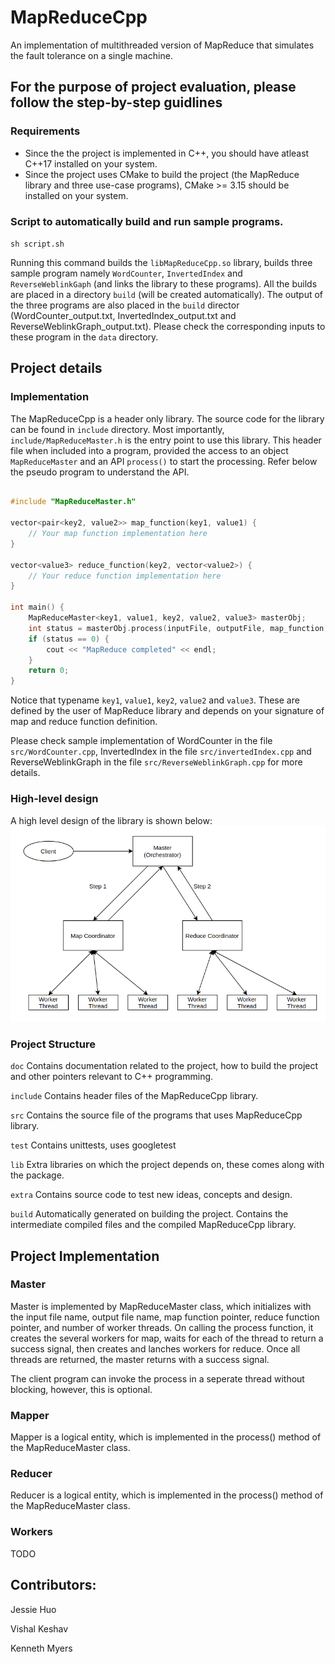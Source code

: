 # MapReduceCpp
An implementation of multithreaded version of MapReduce that simulates the fault tolerance on a single machine.

## For the purpose of project evaluation, please follow the step-by-step guidlines
### Requirements
* Since the the project is implemented in C++, you should have atleast C++17 installed on your system.
* Since the project uses CMake to build the project (the MapReduce library and three use-case programs), CMake >= 3.15 should be installed on your system.
### Script to automatically build and run sample programs.
`sh script.sh`

Running this command builds the `libMapReduceCpp.so` library, builds three sample program namely `WordCounter`, `InvertedIndex` and `ReverseWeblinkGaph` (and links the library to these programs). All the builds are placed in a directory `build` (will be created automatically). The output of the three programs are also placed in the `build` director (WordCounter_output.txt, InvertedIndex_output.txt and ReverseWeblinkGraph_output.txt). Please check the corresponding inputs to these program in the `data` directory.

## Project details

### Implementation
The MapReduceCpp is a header only library. The source code for the library can be found in `include` directory. Most importantly, `include/MapReduceMaster.h` is the entry point to use this library. This header file when included into a program, provided the access to an object `MapReduceMaster` and an API `process()` to start the processing. Refer below the pseudo program to understand the API.

```C++

#include "MapReduceMaster.h"

vector<pair<key2, value2>> map_function(key1, value1) {
    // Your map function implementation here
}

vector<value3> reduce_function(key2, vector<value2>) {
    // Your reduce function implementation here
}

int main() {
    MapReduceMaster<key1, value1, key2, value2, value3> masterObj;
    int status = masterObj.process(inputFile, outputFile, map_function, reduce_function, nr_mapper, nr_reducer);
    if (status == 0) {
        cout << "MapReduce completed" << endl;
    }
    return 0;
}

```

Notice that typename `key1`, `value1`, `key2`, `value2` and `value3`. These are defined by the user of MapReduce library and depends on your signature of map and reduce function definition.

Please check sample implementation of WordCounter in the file `src/WordCounter.cpp`, InvertedIndex in the file `src/invertedIndex.cpp` and ReverseWeblinkGraph in the file `src/ReverseWeblinkGraph.cpp` for more details.

### High-level design
A high level design of the library is shown below:
![architecture](extra/DesignDiagram/high_level_design.png "High-level design")


### Project Structure
`doc` Contains documentation related to the project, how to build the project and other pointers relevant to C++ programming.

`include` Contains header files of the MapReduceCpp library.

`src` Contains the source file of the programs that uses MapReduceCpp library.

`test` Contains unittests, uses googletest

`lib` Extra libraries on which the project depends on, these comes along with the package.

`extra` Contains source code to test new ideas, concepts and design.

`build` Automatically generated on building the project. Contains the intermediate compiled files and the compiled MapReduceCpp library.

## Project Implementation

### Master
Master is implemented by MapReduceMaster class, which initializes with the input file name, output file name, map function pointer, reduce function pointer, and number of worker threads. On calling the process function, it creates the several workers for map, waits for each of the thread to return a success signal, then creates and lanches workers for reduce. Once all threads are returned, the master returns with a success signal.

The client program can invoke the process in a seperate thread without blocking, however, this is optional.

### Mapper
Mapper is a logical entity, which is implemented in the process() method of the MapReduceMaster class.

### Reducer
Reducer is a logical entity, which is implemented in the process() method of the MapReduceMaster class.

### Workers
TODO

## Contributors:
Jessie Huo

Vishal Keshav

Kenneth Myers